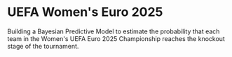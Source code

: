 # UEFA Women's Euro 2025
Building a Bayesian Predictive Model to estimate the probability that each team in the Women's UEFA Euro 2025 Championship reaches the knockout stage of the tournament. 
